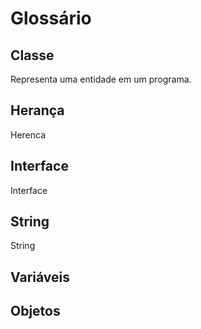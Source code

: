 # Glossário


## Classe
Representa uma entidade em um programa.

## Herança
Herenca
## Interface
Interface
## String
String
## Variáveis
## Objetos

